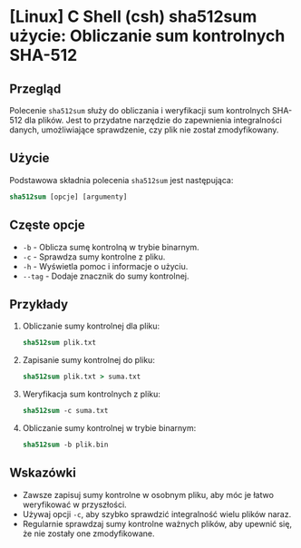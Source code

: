 # [Linux] C Shell (csh) sha512sum użycie: Obliczanie sum kontrolnych SHA-512

## Przegląd
Polecenie `sha512sum` służy do obliczania i weryfikacji sum kontrolnych SHA-512 dla plików. Jest to przydatne narzędzie do zapewnienia integralności danych, umożliwiające sprawdzenie, czy plik nie został zmodyfikowany.

## Użycie
Podstawowa składnia polecenia `sha512sum` jest następująca:

```csh
sha512sum [opcje] [argumenty]
```

## Częste opcje
- `-b` - Oblicza sumę kontrolną w trybie binarnym.
- `-c` - Sprawdza sumy kontrolne z pliku.
- `-h` - Wyświetla pomoc i informacje o użyciu.
- `--tag` - Dodaje znacznik do sumy kontrolnej.

## Przykłady
1. Obliczanie sumy kontrolnej dla pliku:
   ```csh
   sha512sum plik.txt
   ```

2. Zapisanie sumy kontrolnej do pliku:
   ```csh
   sha512sum plik.txt > suma.txt
   ```

3. Weryfikacja sum kontrolnych z pliku:
   ```csh
   sha512sum -c suma.txt
   ```

4. Obliczanie sumy kontrolnej w trybie binarnym:
   ```csh
   sha512sum -b plik.bin
   ```

## Wskazówki
- Zawsze zapisuj sumy kontrolne w osobnym pliku, aby móc je łatwo weryfikować w przyszłości.
- Używaj opcji `-c`, aby szybko sprawdzić integralność wielu plików naraz.
- Regularnie sprawdzaj sumy kontrolne ważnych plików, aby upewnić się, że nie zostały one zmodyfikowane.